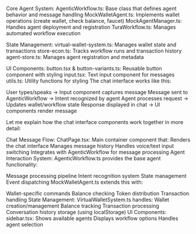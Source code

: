 Core Agent System:
AgenticWorkflow.ts: Base class that defines agent behavior and message handling
MockWalletAgent.ts: Implements wallet operations (create wallet, check balance, faucet)
MockAgentManager.ts: Handles agent deployment and registration
TuraWorkflow.ts: Manages automated workflow execution

State Management:
virtual-wallet-system.ts: Manages wallet state and transactions
store-econ.ts: Tracks workflow runs and transaction history
agent-store.ts: Manages agent registration and metadata

UI Components:
button.tsx & button-variants.ts: Reusable button component with styling
input.tsx: Text input component for messages
utils.ts: Utility functions for styling
The chat interface works like this:

User types/speaks -> Input component captures message
Message sent to AgenticWorkflow -> Intent recognized by agent
Agent processes request -> Updates wallet/workflow state
Response displayed in chat -> UI components render message

Let me explain how the chat interface components work together in more detail:

Chat Message Flow:
ChatPage.tsx: Main container component that:
Renders the chat interface
Manages message history
Handles voice/text input switching
Integrates with AgenticWorkflow for message processing
Agent Interaction System:
AgenticWorkflow.ts provides the base agent functionality:

Message processing pipeline
Intent recognition system
State management
Event dispatching
MockWalletAgent.ts extends this with:

Wallet-specific commands
Balance checking
Token distribution
Transaction handling
State Management:
VirtualWalletSystem.ts handles:
Wallet creation/management
Balance tracking
Transaction processing
Conversation history storage (using localStorage)
UI Components:
sidebar.tsx:
Shows available agents
Displays workflow options
Handles agent selection